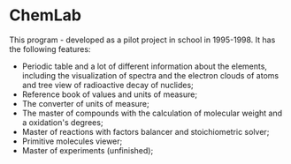 # ChemLab

This program - developed as a pilot project in school in 1995-1998.
It has the following features:
- Periodic table and a lot of different information about the elements, including the visualization of spectra and 
the electron clouds of atoms and tree view of radioactive decay of nuclides;
- Reference book of values and units of measure;
- The converter of  units of measure;
- The master of compounds with the calculation of molecular weight and a oxidation's degrees;
- Master of reactions with factors balancer and stoichiometric solver;
- Primitive molecules viewer;
- Master of experiments (unfinished);
